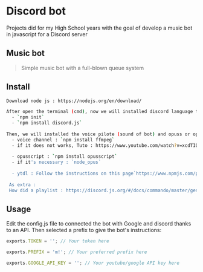 # Discord bot
Projects did for my High School years with the goal of develop a music bot in javascript for a Discord server

## Music bot
> Simple music bot with a full-blown queue system

## Install

```bash
Download node js : https://nodejs.org/en/download/

After open the terminal (cmd), now we will installed discord language to program the bot :
  - `npm init`
  - `npm install discord.js`
  
Then, we will installed the voice pilote (sound of bot) and opuss or opusscript to bind the program and ytdl for youtube :
  - voice channel : `npm install ffmpeg` 
  - if it does not works, Tuto : https://www.youtube.com/watch?v=xcdTIDHm4KM
  
  - opusscript : `npm install opusscript`
  - if it's necessary : `node_opus` 
  
  - ytdl : Follow the instructions on this page`https://www.npmjs.com/package/ytdl-core` 
  
 As extra :
 How did a playlist : https://discord.js.org/#/docs/commando/master/general/welcome
```
## Usage

Edit the config.js file to connected the bot with Google and discord thanks to an API. Then selected a prefix to give the bot's instructions:

```js
exports.TOKEN = ''; // Your token here

exports.PREFIX = 'm!'; // Your preferred prefix here

exports.GOOGLE_API_KEY = ''; // Your youtube/google API key here
```
